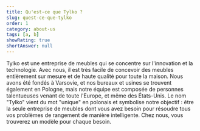 ```yaml
---
title: Qu'est-ce que Tylko ?
slug: quest-ce-que-tylko
order: 1
category: about-us
tags: [a, b]
showRating: true
shortAnswer: null
---
```


Tylko est une entreprise de meubles qui se concentre sur l'innovation et la technologie. Avec nous, il est très facile de concevoir des meubles entièrement sur mesure et de haute qualité pour toute la maison. Nous avons été fondés à Varsovie, et nos bureaux et usines se trouvent également en Pologne, mais notre équipe est composée de personnes talentueuses venant de toute l'Europe, et même des États-Unis. Le nom "Tylko" vient du mot "unique" en polonais et symbolise notre objectif : être la seule entreprise de meubles dont vous avez besoin pour résoudre tous vos problèmes de rangement de manière intelligente. Chez nous, vous trouverez un modèle pour chaque besoin.
